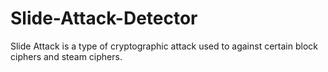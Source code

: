 # Slide-Attack-Detector
Slide Attack is a type of cryptographic attack used to against certain block ciphers and steam ciphers.
